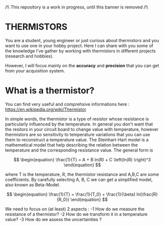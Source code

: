 /!\ This repository is a work in progress, until this banner is removed /!\

# THERMISTORS
You are a student, young engineer or just curious about thermistors and you want to use one in your hobby project.
Here I can share with you some of the knowledge I've gather by working with thermistors in different projects (research and hobbies).

However, I will focus mainly on the **accuracy** and **precision** that you can get from your acquisition system.

# What is a thermistor?

You can find very useful and comprehsive informations here : https://en.wikipedia.org/wiki/Thermistor

In simple words, the thermistor is a type of resistor whose resistance is particularly influenced by the temperature.
In general you don't want that the resitors in your circuit board to change value with temperature, however thermistors are so sensitivity to temperature variations that you can use them to reconstruct a temperature value.
The Steinhart-Hart model is a mathemetical model that help describing the relation between the temperature and the corresponding resistance value. The general form is

$$
\begin{equation}
  \frac{1}{T} = A + B ln(R) + C  \left(ln(R) \right)^3
\end{equation}
$$

where T is the temperature, R, the thermistor resistance and A,B,C are some coefficients. 
By carefully selecting A, B, C we can get a simplified model, also known as Beta-Model.

$$
\begin{equation}
  \frac{1}{T} = \frac{1}{T_0} + \frac{1}{\beta} ln(\frac{R}{R_0}) 
\end{equation}
$$

We need to focus on (at least) 2 aspects : 
-1 How do we measure the resistance of a thermistor?
-2 How do we transform it in a temperature value?
-3 How do we assess the uncertainties ?




